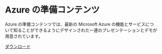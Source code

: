 <div>
<h1>Azure の準備コンテンツ</h1>
<p>Azure の準備コンテンツでは、最新の Microsoft Azure の機能とサービスについて知ることができるようにデザインされた一連のプレゼンテーションとデモが用意されています。</p>
<p><a href="http://go.microsoft.com/fwlink/p/?LinkId=331133" class="solution-cta-link light-font arrowbtn green">ダウンロード</a></p>
</div>

<!---HONumber=July15_HO4-->